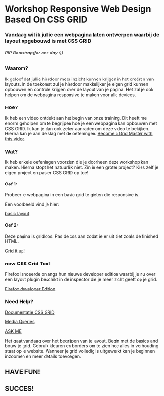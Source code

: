 # Workshop Responsive Web Design Based On CSS GRID

### Vandaag wil ik jullie een webpagina laten ontwerpen waarbij de layout opgebouwd is met CSS GRID
###### RIP Bootstrap(for one day :))

                           
### Waarom?
Ik geloof dat jullie hierdoor meer inzicht kunnen krijgen in het creëren van layouts. In de toekomst zul je hierdoor makkelijker je eigen grid kunnen opbouwen en controle krijgen over de layout van je pagina. Het zal je ook helpen om de webpagina responsive te maken voor alle devices. 


### Hoe?
Ik heb een video ontdekt aan het begin van onze training. Dit heeft me enorm geholpen om te begrijpen hoe je een webpagina kan opbouwen met CSS GRID. Ik kan je dan ook zeker aanraden om deze video te bekijken. Hierna kan je aan de slag met de oefeningen. [Become a Grid Master with this video](https://www.youtube.com/watch?v=t6CBKf8K_Ac&t=3119s)



### Wat?
Ik heb enkele oefeningen voorzien die je doorheen deze workshop kan maken. Hierna stopt het natuurlijk niet. Zin in een groter project? Kies zelf je eigen project en pas er CSS GRID op toe!

#### Oef 1:
Probeer je webpagina in een basic grid te gieten die responsive is. 

Een voorbeeld vind je hier:

 [basic layout](https://hanshetzheim.github.io/Workshop/)
 
#### Oef 2:
Deze pagina is gridloos. Pas de css aan zodat ie er uit ziet zoals de finished HTML.
 
 [Grid it up!](https://github.com/HansHetzheim/Workshop/tree/master/Oef%202)
 
 

### new CSS Grid Tool
Firefox lanceerde onlangs hun nieuwe developer edition waarbij je nu over een layout plugin beschikt in de inspector die je meer zicht geeft op je grid.

[Firefox developer Edition](https://www.mozilla.org/nl/firefox/developer/)



### Need Help? 

[Documentatie CSS GRID](https://css-tricks.com/snippets/css/complete-guide-grid/)

[Media Queries](https://www.w3schools.com/csS/css3_mediaqueries_ex.asp )

[ASK ME](https://google.com)




Het gaat vandaag over het begrijpen van je layout. Begin met de basics and bouw je grid. Gebruik kleuren en borders om te zien hoe alles in verhouding staat op je website. Wanneer je grid volledig is uitgewerkt kan je beginnen inzoomen en meer details toevoegen. 
## HAVE FUN!
## SUCCES!

